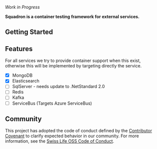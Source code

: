 *Work in Progress*

**Squadron is a container testing framework for external services.**

## Getting Started

## Features

For all services we try to provide container support when this exist, otherwise this will be implemented by targeting directly the service.

- [x] MongoDB
- [x] Elasticsearch
- [ ] SqlServer - needs update to .NetStandard 2.0
- [ ] Redis
- [ ] Kafka
- [ ] ServiceBus (Targets Azure ServiceBus)

## Community

This project has adopted the code of conduct defined by the [Contributor Covenant](https://contributor-covenant.org/)
to clarify expected behavior in our community. For more information, see the [Swiss Life OSS Code of Conduct](https://swisslife-oss.github.io/coc).
